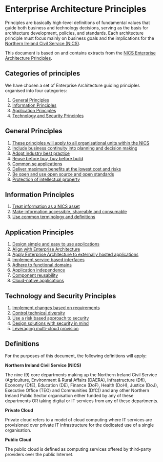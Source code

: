 # Enterprise Architecture Principles

Principles are basically high-level definitions of fundamental values that guide both business and technology decisions,
serving as the basis for architecture development, policies, and standards. Each architecture principle must focus mainly on business goals and the implications for the [Northern Ireland Civil Service (NICS)](#definitions).

This document is based on and contains extracts from the [NICS Enterprise Architecture Principles](https://www.finance-ni.gov.uk/publications/nics-enterprise-architecture-principles-itda).

## Categories of principles

We have chosen a set of Enterprise Architecture guiding principles organised into four categories:

1. [General Principles](#general-principles)
2. [Information Principles](#information-principles)
3. [Application Principles](#application-principles)
4. [Technology and Security Principles](#technology-and-security-principles)

## General Principles

1. [These principles will apply to all organisational units within the NICS](documentation/general#1-the-architectural-principles-will-apply-to-all-business-areas-within-the-nics)
2. [Include business continuity into planning and decision making](documentation/general#1-2-include-business-continuity-into-planning-and-decision-making)
3. [Adopt industry best practice](documentation/general#1-3-adopt-industry-best-practice)
4. [Reuse before buy, buy before build](documentation/general#1-4-reuse-before-buy-buy-before-build)
5. [Common se applications](documentation/general#1-5-common-use-applications)
6. [Deliver maximum benefits at the lowest cost and risks](documentation/general#1-6-deliver-maximum-benefits-at-the-lowest-cost-and-risks)
7. [Be open and use open source and open standards](documentation/general#1-7-be-open-and-use-open-source-and-open-standards)
8. [Protection of intellectual property](documentation/general#1-8-protection-of-intellectual-property)

## Information Principles

1. [Treat information as a NICS asset](documentation/information#2-1-treat-information-as-a-nics-asset)
2. [Make information accessible, shareable and consumable](documentation/information#2-2-make-information-accessible-shareable-and-consumable)
3. [Use common terminology and definitions](documentation/information#2-3-use-common-terminology-and-definitions)

## Application Principles

1. [Design simple and easy to use applications](documentation/application#3-1-design-simple-and-easy-to-use-applications)
2. [Align with Enterprise Architecture](documentation/application#3-2-align-with-the-enterprise-architecture)
3. [Apply Enterprise Architecture to externally hosted applications](documentation/application#3-3-apply-enterprise-architecture-principles-to-externally-provided-or-hosted-applications)
4. [Implement service based interfaces](documentation/application#3-4-implement-service-based-interfaces)
5. [Adhere to functional domains](documentation/application#3-5-adhere-to-functional-domains)
6. [Application independence](documentation/application#3-6-application-independence)
7. [Component reusability](documentation/application#3-7-component-reusability)
8. [Cloud-native applications](documentation/application#3-8-cloud-native-applications)

## Technology and Security Principles

1. [Implement changes based on requirements](documentation/technology#4-1-implement-changes-based-on-requirements)
2. [Control technical diversity](documentation/technology#4-2-control-technical-diversity)
4. [Use a risk based approach to security](documentation/technology#4-3-use-a-risk-based-approach-to-security)
5. [Design solutions with security in mind](documentation/technology#4-4-design-solution-with-security-in-mind)
6. [Leveraging multi-cloud provision](documentation/technology#4-5-leveraging-multi-cloud-provision)


## Definitions

For the purposes of this document, the following definitions will apply:

**Northern Ireland Civil Service (NICS)**

The nine (9) core departments making up the Northern Ireland Civil Service (Agriculture, Environment & Rural
Affairs (DAERA), Infrastructure (DfI), Economy (DfE), Education (DE), Finance (DoF), Health (DoH), Justice (DoJ),
Executive Office (TEO) and Communities (DfC)) and any other Northern Ireland Public Sector organisation either
funded by any of these departments OR taking digital or IT services from any of these departments.

**Private Cloud**

Private cloud refers to a model of cloud computing where IT services are provisioned over private IT
infrastructure for the dedicated use of a single organisation.

**Public Cloud**

The public cloud is defined as computing services offered by third-party providers over the public Internet.
